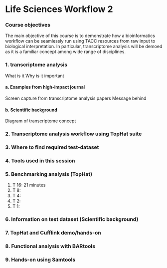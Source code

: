 # Life Sciences Workflow 2
### Course objectives
The main objective of this course is to demonstrate how a bioinformatics workflow can be seamlessly run using TACC resources from raw input to biological interpretation. In particular, transcriptome analysis will be demoed as it is a familiar concept among wide range of disciplines. 

### 1. transcriptome analysis
What is it
Why is it important
#### a. Examples from high-impact journal
Screen capture from transcriptome analysis papers
Message behind
#### b. Scientific background
Diagram of transcriptome concept
### 2. Transcriptome analysis workflow using TopHat suite

### 3. Where to find required test-dataset
### 4. Tools used in this session
### 5. Benchmarking analysis (TopHat)
1. T 16: 21 minutes
2. T  8:
3. T  4:
4. T  2:
5. T  1:
### 6. Information on test dataset (Scientific background)
### 7. TopHat and Cufflink demo/hands-on
### 8. Functional analysis with BARtools
### 9. Hands-on using Samtools 
